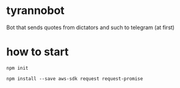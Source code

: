 # tyrannobot
Bot that sends quotes from dictators and such to telegram (at first)

# how to start

```terminal
npm init
```

```shell
npm install --save aws-sdk request request-promise
```